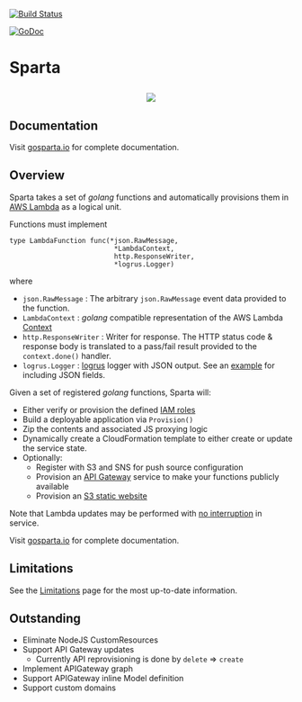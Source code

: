 [![Build Status](https://travis-ci.org/mweagle/Sparta.svg?branch=master)](https://travis-ci.org/mweagle/Sparta)

[![GoDoc](https://godoc.org/github.com/mweagle/Sparta?status.svg)](https://godoc.org/github.com/mweagle/Sparta)

# Sparta <p align="center">

<div align="center"><img src="https://raw.githubusercontent.com/mweagle/Sparta/master/site/SpartanShieldSmall.png" />
</div>

## Documentation

Visit [gosparta.io](http://gosparta.io) for complete documentation.

## Overview

Sparta takes a set of _golang_ functions and automatically provisions them in
[AWS Lambda](https://aws.amazon.com/lambda/) as a logical unit.

Functions must implement

    type LambdaFunction func(*json.RawMessage,
                              *LambdaContext,
                              http.ResponseWriter,
                              *logrus.Logger)

where

  * `json.RawMessage` :  The arbitrary `json.RawMessage` event data provided to the function.
  * `LambdaContext` : _golang_ compatible representation of the AWS Lambda [Context](http://docs.aws.amazon.com/lambda/latest/dg/nodejs-prog-model-context.html)
  * `http.ResponseWriter` : Writer for response. The HTTP status code & response body is translated to a pass/fail result provided to the `context.done()` handler.
  * `logrus.Logger` : [logrus](https://github.com/Sirupsen/logrus) logger with JSON output. See an [example](https://github.com/Sirupsen/logrus#example) for including JSON fields.

Given a set of registered _golang_ functions, Sparta will:

  * Either verify or provision the defined [IAM roles](http://docs.aws.amazon.com/lambda/latest/dg/intro-permission-model.html)
  * Build a deployable application via `Provision()`
  * Zip the contents and associated JS proxying logic
  * Dynamically create a CloudFormation template to either create or update the service state.
  * Optionally:
    * Register with S3 and SNS for push source configuration
    * Provision an [API Gateway](https://aws.amazon.com/api-gateway/) service to make your functions publicly available
    * Provision an [S3 static website](http://docs.aws.amazon.com/AmazonS3/latest/dev/WebsiteHosting.html)  

Note that Lambda updates may be performed with [no interruption](http://docs.aws.amazon.com/AWSCloudFormation/latest/UserGuide/aws-resource-lambda-function.html)
in service.

Visit [gosparta.io](http://gosparta.io) for complete documentation.

## Limitations

See the [Limitations](http://gosparta.io/docs/limitations/) page for the most up-to-date information.

## Outstanding
  - Eliminate NodeJS CustomResources
  - Support API Gateway updates
    - Currently API reprovisioning is done by `delete` => `create`
  - Implement APIGateway graph
  - Support APIGateway inline Model definition
  - Support custom domains
